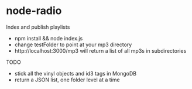 # node-radio
Index and publish playlists

- npm install && node index.js
- change testFolder to point at your mp3 directory
- http://localhost:3000/mp3 will return a list of all mp3s in subdirectories

TODO
- stick all the vinyl objects and id3 tags in MongoDB
- return a JSON list, one folder level at a time
